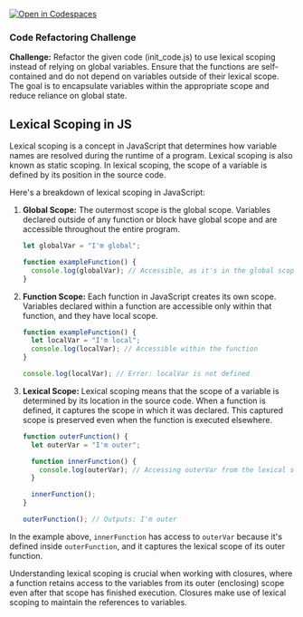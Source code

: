[![Open in Codespaces](https://classroom.github.com/assets/launch-codespace-2972f46106e565e64193e422d61a12cf1da4916b45550586e14ef0a7c637dd04.svg)](https://classroom.github.com/open-in-codespaces?assignment_repo_id=16663704)
### Code Refactoring Challenge


**Challenge:**
Refactor the given code (init_code.js) to use lexical scoping instead of relying on global variables. Ensure that the functions are self-contained and do not depend on variables outside of their lexical scope. The goal is to encapsulate variables within the appropriate scope and reduce reliance on global state.


## Lexical Scoping in JS

Lexical scoping is a concept in JavaScript that determines how variable names are resolved during the runtime of a program. Lexical scoping is also known as static scoping. In lexical scoping, the scope of a variable is defined by its position in the source code.

Here's a breakdown of lexical scoping in JavaScript:

1. **Global Scope:** The outermost scope is the global scope. Variables declared outside of any function or block have global scope and are accessible throughout the entire program.

   ```javascript
   let globalVar = "I'm global";

   function exampleFunction() {
     console.log(globalVar); // Accessible, as it's in the global scope
   }
   ```

2. **Function Scope:** Each function in JavaScript creates its own scope. Variables declared within a function are accessible only within that function, and they have local scope.

   ```javascript
   function exampleFunction() {
     let localVar = "I'm local";
     console.log(localVar); // Accessible within the function
   }

   console.log(localVar); // Error: localVar is not defined
   ```

3. **Lexical Scope:** Lexical scoping means that the scope of a variable is determined by its location in the source code. When a function is defined, it captures the scope in which it was declared. This captured scope is preserved even when the function is executed elsewhere.

   ```javascript
   function outerFunction() {
     let outerVar = "I'm outer";

     function innerFunction() {
       console.log(outerVar); // Accessing outerVar from the lexical scope
     }

     innerFunction();
   }

   outerFunction(); // Outputs: I'm outer
   ```

In the example above, `innerFunction` has access to `outerVar` because it's defined inside `outerFunction`, and it captures the lexical scope of its outer function.

Understanding lexical scoping is crucial when working with closures, where a function retains access to the variables from its outer (enclosing) scope even after that scope has finished execution. Closures make use of lexical scoping to maintain the references to variables.
